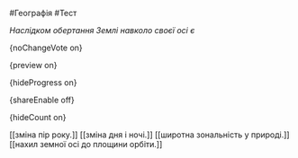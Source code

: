 #Географія #Тест

*Наслідком обертання Землі навколо своєї осі є*

{noChangeVote on}

{preview on}

{hideProgress on}

{shareEnable off}

{hideCount on}

[[зміна пір року.]]
[[зміна дня і ночі.]]
[[широтна зональність у природі.]]
[[нахил земної осі до площини орбіти.]]
